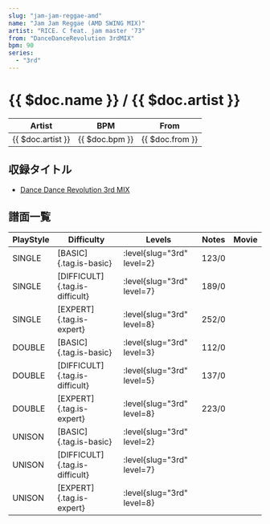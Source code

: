 ```yaml
---
slug: "jam-jam-reggae-amd"
name: "Jam Jam Reggae (AMD SWING MIX)"
artist: "RICE. C feat. jam master '73"
from: "DanceDanceRevolution 3rdMIX"
bpm: 90
series:
  - "3rd"
---
```


# {{ $doc.name }} / {{ $doc.artist }}

|Artist|BPM|From|
|------|---|----|
|{{ $doc.artist }}|{{ $doc.bpm }}|{{ $doc.from }}|

## 収録タイトル

- [Dance Dance Revolution 3rd MIX](/series/3rd/)

## 譜面一覧

|PlayStyle|Difficulty|Levels|Notes|Movie|
|---------|----------|------|-----|-----|
|SINGLE|[BASIC]{.tag.is-basic}|:level{slug="3rd" level=2}|123/0||
|SINGLE|[DIFFICULT]{.tag.is-difficult}|:level{slug="3rd" level=7}|189/0||
|SINGLE|[EXPERT]{.tag.is-expert}|:level{slug="3rd" level=8}|252/0||
|DOUBLE|[BASIC]{.tag.is-basic}|:level{slug="3rd" level=3}|112/0||
|DOUBLE|[DIFFICULT]{.tag.is-difficult}|:level{slug="3rd" level=5}|137/0||
|DOUBLE|[EXPERT]{.tag.is-expert}|:level{slug="3rd" level=8}|223/0||
|UNISON|[BASIC]{.tag.is-basic}|:level{slug="3rd" level=2}|||
|UNISON|[DIFFICULT]{.tag.is-difficult}|:level{slug="3rd" level=7}|||
|UNISON|[EXPERT]{.tag.is-expert}|:level{slug="3rd" level=8}|||
